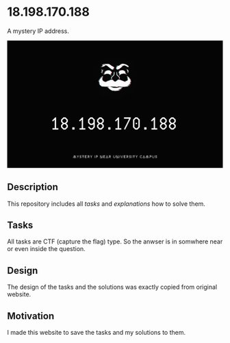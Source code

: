 # 18.198.170.188
A mystery IP address.

![](.github/public/poster.png)

## Description

This repository includes all *tasks* and *explanations* how to solve them.

## Tasks

All tasks are CTF (capture the flag) type. So the anwser is in somwhere
near or even inside the question.

## Design 

The design of the tasks and the solutions was exactly copied from
original website.

## Motivation

I made this website to save the tasks and my solutions to them.
